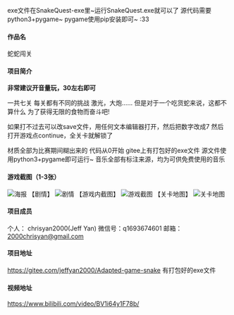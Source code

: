 exe文件在SnakeQuest-exe里~运行SnakeQuest.exe就可以了
源代码需要python3+pygame~ pygame使用pip安装即可~ :33

#### 作品名
蛇蛇闯关

#### 项目简介
**非常建议开音量玩，30左右即可**

一共七关
每关都有不同的挑战
激光，大炮……
但是对于一个吃货蛇来说，这都不算什么
为了获得无限的食物而奋斗吧!

如果打不过去可以改save文件，用任何文本编辑器打开，然后把数字改成7 
然后打开游戏点continue，全关卡就解锁了

材质全部为比赛期间糊出来的
代码从0开始
gitee上有打包好的exe文件
源文件使用python3+pygame即可运行~
音乐全部有标注来源，均为可供免费使用的音乐

#### 游戏截图（1-3张）
![海报](https://images.gitee.com/uploads/images/2020/0805/091900_ceb76e71_7832829.png "cover.png")
【剧情】
![剧情](https://images.gitee.com/uploads/images/2020/0804/073142_8488a258_7832829.png "sc2.png")
【游戏内截图】
![游戏截图](https://images.gitee.com/uploads/images/2020/0804/073155_165ed996_7832829.png "sc5.png")
【关卡地图】
![关卡地图](https://images.gitee.com/uploads/images/2020/0804/073209_dd176985_7832829.png "sc6.png")

#### 项目成员
个人：  chrisyan2000(Jeff Yan)
微信号：q1693674601
邮箱：2000chrisyan@gmail.com


#### 项目地址

https://gitee.com/jeffyan2000/Adapted-game-snake
有打包好的exe文件

#### 视频地址

https://www.bilibili.com/video/BV1i64y1F78b/